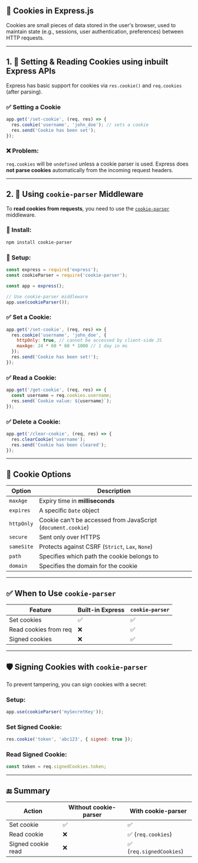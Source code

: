 
## 🍪 Cookies in Express.js

Cookies are small pieces of data stored in the user's browser, used to maintain state (e.g., sessions, user authentication, preferences) between HTTP requests.

---

## 1. 🔹 Setting & Reading Cookies using **inbuilt Express APIs**

Express has basic support for cookies via `res.cookie()` and `req.cookies` (after parsing).

### ✅ Setting a Cookie

```js
app.get('/set-cookie', (req, res) => {
  res.cookie('username', 'john_doe'); // sets a cookie
  res.send('Cookie has been set');
});
```

### ❌ Problem:
`req.cookies` will be `undefined` unless a cookie parser is used. Express does **not parse cookies** automatically from the incoming request headers.

---

## 2. 🔸 Using `cookie-parser` Middleware

To **read cookies from requests**, you need to use the [`cookie-parser`](https://www.npmjs.com/package/cookie-parser) middleware.

### 🧩 Install:
```bash
npm install cookie-parser
```

### 🔌 Setup:
```js
const express = require('express');
const cookieParser = require('cookie-parser');

const app = express();

// Use cookie-parser middleware
app.use(cookieParser());
```

### ✅ Set a Cookie:
```js
app.get('/set-cookie', (req, res) => {
  res.cookie('username', 'john_doe', {
    httpOnly: true, // cannot be accessed by client-side JS
    maxAge: 24 * 60 * 60 * 1000 // 1 day in ms
  });
  res.send('Cookie has been set!');
});
```

### ✅ Read a Cookie:
```js
app.get('/get-cookie', (req, res) => {
  const username = req.cookies.username;
  res.send(`Cookie value: ${username}`);
});
```

### ✅ Delete a Cookie:
```js
app.get('/clear-cookie', (req, res) => {
  res.clearCookie('username');
  res.send('Cookie has been cleared');
});
```

---

## 🔐 Cookie Options

| Option         | Description                                                                 |
|----------------|-----------------------------------------------------------------------------|
| `maxAge`       | Expiry time in **milliseconds**                                             |
| `expires`      | A specific `Date` object                                                    |
| `httpOnly`     | Cookie can't be accessed from JavaScript (`document.cookie`)               |
| `secure`       | Sent only over HTTPS                                                        |
| `sameSite`     | Protects against CSRF (`Strict`, `Lax`, `None`)                             |
| `path`         | Specifies which path the cookie belongs to                                  |
| `domain`       | Specifies the domain for the cookie                                         |

---

## ✅ When to Use `cookie-parser`

| Feature                | Built-in Express | `cookie-parser` |
|------------------------|------------------|------------------|
| Set cookies            | ✅                | ✅                |
| Read cookies from req  | ❌                | ✅                |
| Signed cookies         | ❌                | ✅                |

---

## 🛡️ Signing Cookies with `cookie-parser`

To prevent tampering, you can sign cookies with a secret:

### Setup:
```js
app.use(cookieParser('mySecretKey'));
```

### Set Signed Cookie:
```js
res.cookie('token', 'abc123', { signed: true });
```

### Read Signed Cookie:
```js
const token = req.signedCookies.token;
```

---

## 🔚 Summary

| Action             | Without cookie-parser | With cookie-parser |
|--------------------|-----------------------|---------------------|
| Set cookie         | ✅                     | ✅                   |
| Read cookie        | ❌                     | ✅ (`req.cookies`)   |
| Signed cookie read | ❌                     | ✅ (`req.signedCookies`) |

